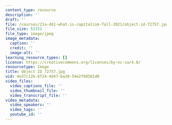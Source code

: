 ```yaml
---
content_type: resource
description: ''
draft: ''
file: /courses/21a-461-what-is-capitalism-fall-2021/object-id-72757.jpg
file_size: 52151
file_type: image/jpeg
image_metadata:
  caption: ''
  credit: ''
  image-alt: ''
learning_resource_types: []
license: https://creativecommons.org/licenses/by-nc-sa/4.0/
resourcetype: Image
title: Object ID 72757.jpg
uid: 4e37c12b-6f24-4d47-ba20-59e2f6058140
video_files:
  video_captions_file: ''
  video_thumbnail_file: ''
  video_transcript_file: ''
video_metadata:
  video_speakers: ''
  video_tags: ''
  youtube_id: ''
---
```

